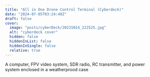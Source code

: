 ```yaml
---
title: "All in One Drone Control Terminal (Cyberdeck)"
date: "2024-07-05T03:24:40Z"
draft: false
cover:
  image: "posts/cyberDeck/20231014_222525.jpg"
  alt: "cyberdeck cover"
  hidden: false
  hiddenInList: false
  hiddenInSingle: false
  relative: true
---
```


A computer, FPV video system, SDR radio, RC transmitter, and power system enclosed in a weatherprood case

